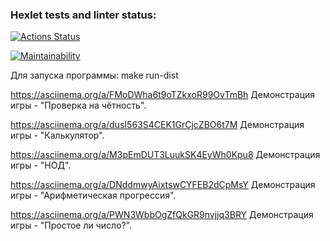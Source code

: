### Hexlet tests and linter status:
[![Actions Status](https://github.com/SpaceLudens/java-project-61/actions/workflows/hexlet-check.yml/badge.svg)](https://github.com/SpaceLudens/java-project-61/actions)

[![Maintainability](https://api.codeclimate.com/v1/badges/c1fcdf892a3a32b47c8e/maintainability)](https://codeclimate.com/github/SpaceLudens/java-project-61/maintainability)

Для запуска программы: make run-dist

https://asciinema.org/a/FMoDWha6t9oTZkxoR99OvTmBh Демонстрация игры - "Проверка на чётность".

https://asciinema.org/a/dusI563S4CEK1GrCjcZBO6t7M Демонстрация игры - "Калькулятор".

https://asciinema.org/a/M3pEmDUT3LuukSK4EyWh0Kpu8 Демонстрация игры -  "НОД".

https://asciinema.org/a/DNddmwyAixtswCYFEB2dCpMsY Демонстрация игры - "Арифметическая прогрессия".

https://asciinema.org/a/PWN3WbbOgZfQkGR9nvjjq3BRY Демонстрация игры -  "Простое ли число?".
